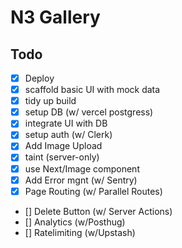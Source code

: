 # N3 Gallery

## Todo

- [x] Deploy
- [x] scaffold basic UI with mock data
- [x] tidy up build
- [x] setup DB (w/ vercel postgress)
- [x] integrate UI with DB
- [x] setup auth (w/ Clerk)
- [x] Add Image Upload
- [x] taint (server-only)
- [x] use Next/Image component
- [x] Add Error mgnt (w/ Sentry)
- [x] Page Routing (w/ Parallel Routes)
- [] Delete Button (w/ Server Actions)
- [] Analytics (w/Posthug)
- [] Ratelimiting (w/Upstash)

